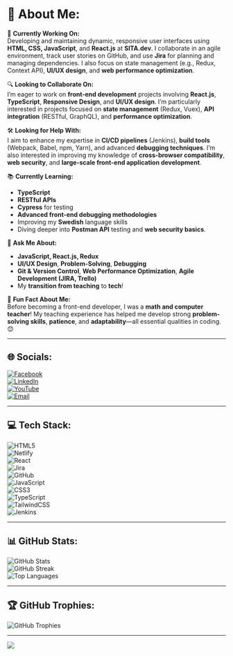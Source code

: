 # 💫 About Me:
🚀 **Currently Working On:**  
Developing and maintaining dynamic, responsive user interfaces using **HTML, CSS, JavaScript**, and **React.js** at **SITA.dev**. I collaborate in an agile environment, track user stories on GitHub, and use **Jira** for planning and managing dependencies. I also focus on state management (e.g., Redux, Context API), **UI/UX design**, and **web performance optimization**.

🔍 **Looking to Collaborate On:**  
I’m eager to work on **front-end development** projects involving **React.js**, **TypeScript**, **Responsive Design**, and **UI/UX design**. I’m particularly interested in projects focused on **state management** (Redux, Vuex), **API integration** (RESTful, GraphQL), and **performance optimization**.

🛠️ **Looking for Help With:**  
I aim to enhance my expertise in **CI/CD pipelines** (Jenkins), **build tools** (Webpack, Babel, npm, Yarn), and advanced **debugging techniques**. I’m also interested in improving my knowledge of **cross-browser compatibility**, **web security**, and **large-scale front-end application development**.

📚 **Currently Learning:**  
- **TypeScript**  
- **RESTful APIs**  
- **Cypress** for testing  
- **Advanced front-end debugging methodologies**  
- Improving my **Swedish** language skills  
- Diving deeper into **Postman API** testing and **web security basics**.

💬 **Ask Me About:**  
- **JavaScript, React.js, Redux**  
- **UI/UX Design**, **Problem-Solving**, **Debugging**  
- **Git & Version Control**, **Web Performance Optimization**, **Agile Development (JIRA, Trello)**  
- My **transition from teaching** to **tech**!

🎉 **Fun Fact About Me:**  
Before becoming a front-end developer, I was a **math and computer teacher**! My teaching experience has helped me develop strong **problem-solving skills**, **patience**, and **adaptability**—all essential qualities in coding. 😊

---

## 🌐 Socials:
[![Facebook](https://img.shields.io/badge/Facebook-%231877F2.svg?logo=Facebook&logoColor=white)](https://facebook.com/SamiPrash)  
[![LinkedIn](https://img.shields.io/badge/LinkedIn-%230077B5.svg?logo=linkedin&logoColor=white)](https://linkedin.com/in/SamaikyaVenna)  
[![YouTube](https://img.shields.io/badge/YouTube-%23FF0000.svg?logo=YouTube&logoColor=white)](https://youtube.com/@allarisamkathalu227)  
[![Email](https://img.shields.io/badge/Email-D14836?logo=gmail&logoColor=white)](mailto:sami.venna@gmail.com)

---

## 💻 Tech Stack:
![HTML5](https://img.shields.io/badge/html5-%23E34F26.svg?style=for-the-badge&logo=html5&logoColor=white)  
![Netlify](https://img.shields.io/badge/netlify-%23000000.svg?style=for-the-badge&logo=netlify&logoColor=#00C7B7)  
![React](https://img.shields.io/badge/react-%2320232a.svg?style=for-the-badge&logo=react&logoColor=%2361DAFB)  
![Jira](https://img.shields.io/badge/jira-%230A0FFF.svg?style=for-the-badge&logo=jira&logoColor=white)  
![GitHub](https://img.shields.io/badge/github-%23121011.svg?style=for-the-badge&logo=github&logoColor=white)  
![JavaScript](https://img.shields.io/badge/javascript-%23323330.svg?style=for-the-badge&logo=javascript&logoColor=%23F7DF1E)  
![CSS3](https://img.shields.io/badge/css3-%231572B6.svg?style=for-the-badge&logo=css3&logoColor=white)  
![TypeScript](https://img.shields.io/badge/typescript-%23007ACC.svg?style=for-the-badge&logo=typescript&logoColor=white)  
![TailwindCSS](https://img.shields.io/badge/tailwindcss-%2338B2AC.svg?style=for-the-badge&logo=tailwind-css&logoColor=white)  
![Jenkins](https://img.shields.io/badge/jenkins-%232C5263.svg?style=for-the-badge&logo=jenkins&logoColor=white)

---

## 📊 GitHub Stats:
![GitHub Stats](https://github-readme-stats.vercel.app/api?username=samaikya77&theme=dark&hide_border=false&include_all_commits=false&count_private=false)  
![GitHub Streak](https://github-readme-streak-stats.herokuapp.com/?user=samaikya77&theme=dark&hide_border=false)  
![Top Languages](https://github-readme-stats.vercel.app/api/top-langs/?username=samaikya77&theme=dark&hide_border=false&include_all_commits=false&count_private=false&layout=compact)

---

## 🏆 GitHub Trophies:
![GitHub Trophies](https://github-profile-trophy.vercel.app/?username=samaikya77&theme=radical&no-frame=false&no-bg=true&margin-w=4)

---

[![](https://visitcount.itsvg.in/api?id=samaikya77&icon=7&color=5)](https://visitcount.itsvg.in)

<!-- Proudly created with GPRM ( https://gprm.itsvg.in ) -->
